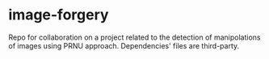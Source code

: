 # image-forgery

Repo for collaboration on a project related to the detection of manipolations of images using PRNU approach.
Dependencies' files are third-party.
